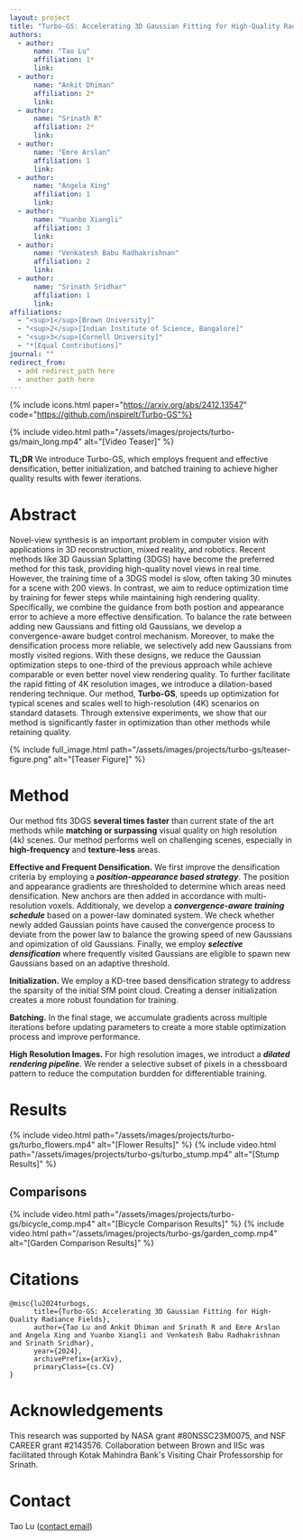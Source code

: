 ```yaml
---
layout: project
title: "Turbo-GS: Accelerating 3D Gaussian Fitting for High-Quality Radiance Fields"
authors:
  - author:
      name: "Tao Lu"
      affiliation: 1*
      link: 
  - author:
      name: "Ankit Dhiman"
      affiliation: 2*
      link: 
  - author:
      name: "Srinath R"
      affiliation: 2*
      link: 
  - author:
      name: "Emre Arslan"
      affiliation: 1
      link: 
  - author:
      name: "Angela Xing"
      affiliation: 1
      link: 
  - author:
      name: "Yuanbo Xiangli"
      affiliation: 3
      link: 
  - author:
      name: "Venkatesh Babu Radhakrishnan"
      affiliation: 2
      link: 
  - author:
      name: "Srinath Sridhar"
      affiliation: 1
      link: 
affiliations:
  - "<sup>1</sup>[Brown University]"
  - "<sup>2</sup>[Indian Institute of Science, Bangalore]"
  - "<sup>3</sup>[Cornell University]"
  - "*[Equal Contributions]"
journal: ""
redirect_from:
  - add redirect_path here
  - another path here
---
```


{% include icons.html paper="https://arxiv.org/abs/2412.13547" code="https://github.com/inspirelt/Turbo-GS"%}

{% include video.html path="/assets/images/projects/turbo-gs/main_long.mp4" alt="[Video Teaser]" %}

**TL;DR** We introduce Turbo-GS, which employs frequent and effective densification, better initialization, and batched training to achieve higher quality results with fewer iterations.

# Abstract

Novel-view synthesis is an important problem in computer vision with applications in 3D reconstruction, mixed reality, and robotics. Recent methods like 3D Gaussian Splatting (3DGS) have become the preferred method for this task, providing high-quality novel views in real time. However, the training time of a 3DGS model is slow, often taking 30 minutes for a scene with 200 views. In contrast, we aim to reduce optimization time by training for fewer steps while maintaining high rendering quality. Specifically, we combine the guidance from both postion and appearance error to achieve a more effective densification. To balance the rate between adding new Gaussians and fitting old Gaussians, we develop a convergence-aware budget control mechanism. Moreover, to make the densification process more reliable, we selectively add new Gaussians from mostly visited regions. With these designs, we reduce the Gaussian optimization steps to one-third of the previous approach while achieve comparable or even better novel view rendering quality. To further facilitate the rapid fitting of 4K resolution images, we introduce a dilation-based rendering technique. Our method, **Turbo-GS**, speeds up optimization for typical scenes and scales well to high-resolution (4K) scenarios on standard datasets. Through extensive experiments, we show that our method is significantly faster in optimization than other methods while retaining quality.

{% include full_image.html path="/assets/images/projects/turbo-gs/teaser-figure.png" alt="[Teaser Figure]" %}

# Method

Our method fits 3DGS **several times faster** than current state of the art methods while **matching or surpassing** visual quality on high resolution (4k) scenes. Our method performs well on challenging scenes, especially in **high-frequency** and **texture-less** areas. 

**Effective and Frequent Densification.** We first improve the densification criteria by employing a ***position-appearance based strategy***. The position and appearance gradients are thresholded to determine which areas need densification. New anchors are then added in accordance with multi-resolution voxels. Additionaly, we develop a ***convergence-aware training schedule*** based on a power-law dominated system. We check whether newly added Gaussian points have caused the convergence process to deviate from the power law to balance the growing speed of new Gaussians and opimization of old Gaussians. Finally, we employ ***selective densification*** where frequently visited Gaussians are eligible to spawn new Gaussians based on an adaptive threshold.

**Initialization.** We employ a KD-tree based densification strategy to address the sparsity of the initial SfM point cloud. Creating a denser initialization creates a more robust foundation for training.

**Batching.** In the final stage, we accumulate gradients across multiple iterations before updating parameters to create a more stable optimization process and improve performance. 

**High Resolution Images.** For high resolution images, we introduct a ***dilated rendering pipeline***. We render a selective subset of pixels in a chessboard pattern to reduce the computation burdden for differentiable training.

# Results
{% include video.html path="/assets/images/projects/turbo-gs/turbo_flowers.mp4" alt="[Flower Results]" %}
{% include video.html path="/assets/images/projects/turbo-gs/turbo_stump.mp4" alt="[Stump Results]" %}

## Comparisons
{% include video.html path="/assets/images/projects/turbo-gs/bicycle_comp.mp4" alt="[Bicycle Comparison Results]" %}
{% include video.html path="/assets/images/projects/turbo-gs/garden_comp.mp4" alt="[Garden Comparison Results]" %}

# Citations
    @misc{lu2024turbogs,
          title={Turbo-GS: Accelerating 3D Gaussian Fitting for High-Quality Radiance Fields}, 
          author={Tao Lu and Ankit Dhiman and Srinath R and Emre Arslan and Angela Xing and Yuanbo Xiangli and Venkatesh Babu Radhakrishnan and Srinath Sridhar},
          year={2024},
          archivePrefix={arXiv},
          primaryClass={cs.CV}
    }

# Acknowledgements
This research was supported by NASA grant #80NSSC23M0075, and NSF CAREER grant #2143576. Collaboration between Brown and IISc was facilitated through Kotak Mahindra Bank's Visiting Chair Professorship for Srinath.

# Contact
Tao Lu ([contact email](tao_lu@brown.edu))
